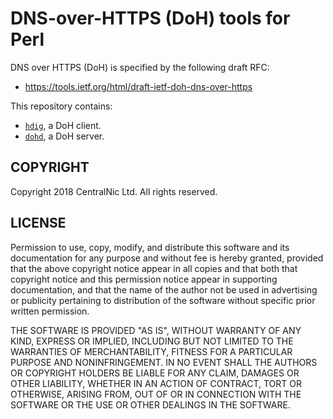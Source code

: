 # DNS-over-HTTPS (DoH) tools for Perl

DNS over HTTPS (DoH) is specified by the following draft RFC:

* https://tools.ietf.org/html/draft-ietf-doh-dns-over-https

This repository contains:

* [`hdig`](https://gitlab.centralnic.com/centralnic/perl-doh/blob/master/hdig.md), a DoH client.
* [`dohd`](https://gitlab.centralnic.com/centralnic/perl-doh/blob/master/dohd.md), a DoH server.

## COPYRIGHT

Copyright 2018 CentralNic Ltd. All rights reserved.

## LICENSE

Permission to use, copy, modify, and distribute this software and its
documentation for any purpose and without fee is hereby granted,
provided that the above copyright notice appear in all copies and that
both that copyright notice and this permission notice appear in
supporting documentation, and that the name of the author not be used
in advertising or publicity pertaining to distribution of the software
without specific prior written permission.

THE SOFTWARE IS PROVIDED "AS IS", WITHOUT WARRANTY OF ANY KIND, EXPRESS
OR IMPLIED, INCLUDING BUT NOT LIMITED TO THE WARRANTIES OF
MERCHANTABILITY, FITNESS FOR A PARTICULAR PURPOSE AND NONINFRINGEMENT.
IN NO EVENT SHALL THE AUTHORS OR COPYRIGHT HOLDERS BE LIABLE FOR ANY
CLAIM, DAMAGES OR OTHER LIABILITY, WHETHER IN AN ACTION OF CONTRACT,
TORT OR OTHERWISE, ARISING FROM, OUT OF OR IN CONNECTION WITH THE
SOFTWARE OR THE USE OR OTHER DEALINGS IN THE SOFTWARE.
